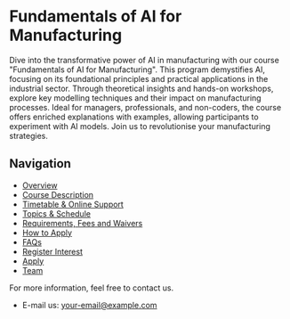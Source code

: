 
# Fundamentals of AI for Manufacturing

Dive into the transformative power of AI in manufacturing with our course "Fundamentals of AI for Manufacturing". This program demystifies AI, focusing on its foundational principles and practical applications in the industrial sector. Through theoretical insights and hands-on workshops, explore key modelling techniques and their impact on manufacturing processes. Ideal for managers, professionals, and non-coders, the course offers enriched explanations with examples, allowing participants to experiment with AI models. Join us to revolutionise your manufacturing strategies.

## Navigation

- [Overview](overview.md)
- [Course Description](Course-Description.md)
- [Timetable & Online Support](Timetable-&-Online-Support.md)
- [Topics & Schedule](Topics-&-schedule.md)
- [Requirements, Fees and Waivers](Requirements-Fees-and-waivers.md)
- [How to Apply](How-to-apply.md)
- [FAQs](FAQs.md)
- [Register Interest](Register-Interest.md)
- [Apply](Apply.md)
- [Team](Team.md)

For more information, feel free to contact us.

- E-mail us: [your-email@example.com](mailto:your-email@example.com)


